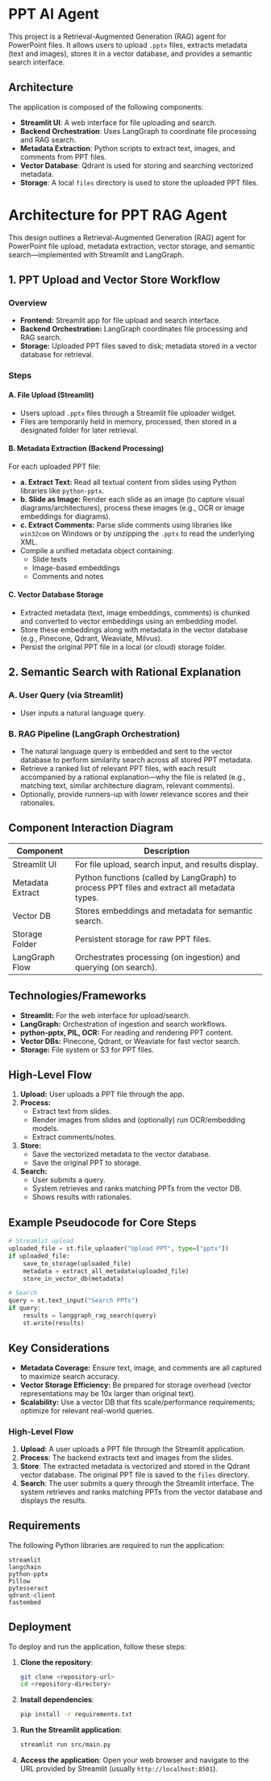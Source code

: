 # PPT AI Agent

This project is a Retrieval-Augmented Generation (RAG) agent for PowerPoint files. It allows users to upload `.pptx` files, extracts metadata (text and images), stores it in a vector database, and provides a semantic search interface.

## Architecture

The application is composed of the following components:

-   **Streamlit UI**: A web interface for file uploading and search.
-   **Backend Orchestration**: Uses LangGraph to coordinate file processing and RAG search.
-   **Metadata Extraction**: Python scripts to extract text, images, and comments from PPT files.
-   **Vector Database**: Qdrant is used for storing and searching vectorized metadata.
-   **Storage**: A local `files` directory is used to store the uploaded PPT files.

# Architecture for PPT RAG Agent

This design outlines a Retrieval-Augmented Generation (RAG) agent for PowerPoint file upload, metadata extraction, vector storage, and semantic search—implemented with Streamlit and LangGraph.

## 1. PPT Upload and Vector Store Workflow

### Overview
- **Frontend:** Streamlit app for file upload and search interface.
- **Backend Orchestration:** LangGraph coordinates file processing and RAG search.
- **Storage:** Uploaded PPT files saved to disk; metadata stored in a vector database for retrieval.

### Steps

#### A. File Upload (Streamlit)
- Users upload `.pptx` files through a Streamlit file uploader widget.
- Files are temporarily held in memory, processed, then stored in a designated folder for later retrieval.

#### B. Metadata Extraction (Backend Processing)
For each uploaded PPT file:
- **a. Extract Text:** Read all textual content from slides using Python libraries like `python-pptx`.
- **b. Slide as Image:** Render each slide as an image (to capture visual diagrams/architectures), process these images (e.g., OCR or image embeddings for diagrams).
- **c. Extract Comments:** Parse slide comments using libraries like `win32com` on Windows or by unzipping the `.pptx` to read the underlying XML.
- Compile a unified metadata object containing:
  - Slide texts
  - Image-based embeddings
  - Comments and notes

#### C. Vector Database Storage
- Extracted metadata (text, image embeddings, comments) is chunked and converted to vector embeddings using an embedding model.
- Store these embeddings along with metadata in the vector database (e.g., Pinecone, Qdrant, Weaviate, Milvus).
- Persist the original PPT file in a local (or cloud) storage folder.

## 2. Semantic Search with Rational Explanation

### A. User Query (via Streamlit)
- User inputs a natural language query.

### B. RAG Pipeline (LangGraph Orchestration)
- The natural language query is embedded and sent to the vector database to perform similarity search across all stored PPT metadata.
- Retrieve a ranked list of relevant PPT files, with each result accompanied by a rational explanation—why the file is related (e.g., matching text, similar architecture diagram, relevant comments).
- Optionally, provide runners-up with lower relevance scores and their rationales.

## Component Interaction Diagram

| Component         | Description                                                                                 |
|-------------------|---------------------------------------------------------------------------------------------|
| Streamlit UI      | For file upload, search input, and results display.                                         |
| Metadata Extract  | Python functions (called by LangGraph) to process PPT files and extract all metadata types. |
| Vector DB         | Stores embeddings and metadata for semantic search.                                         |
| Storage Folder    | Persistent storage for raw PPT files.                                                       |
| LangGraph Flow    | Orchestrates processing (on ingestion) and querying (on search).                            |

## Technologies/Frameworks

- **Streamlit:** For the web interface for upload/search.
- **LangGraph:** Orchestration of ingestion and search workflows.
- **python-pptx, PIL, OCR:** For reading and rendering PPT content.
- **Vector DBs:** Pinecone, Qdrant, or Weaviate for fast vector search.
- **Storage:** File system or S3 for PPT files.

## High-Level Flow

1. **Upload:** User uploads a PPT file through the app.
2. **Process:**
    - Extract text from slides.
    - Render images from slides and (optionally) run OCR/embedding models.
    - Extract comments/notes.
3. **Store:**
    - Save the vectorized metadata to the vector database.
    - Save the original PPT to storage.
4. **Search:**
    - User submits a query.
    - System retrieves and ranks matching PPTs from the vector DB.
    - Shows results with rationales.

## Example Pseudocode for Core Steps

```python
# Streamlit upload
uploaded_file = st.file_uploader("Upload PPT", type=["pptx"])
if uploaded_file:
    save_to_storage(uploaded_file)
    metadata = extract_all_metadata(uploaded_file)
    store_in_vector_db(metadata)

# Search
query = st.text_input("Search PPTs")
if query:
    results = langgraph_rag_search(query)
    st.write(results)
```

## Key Considerations

- **Metadata Coverage:** Ensure text, image, and comments are all captured to maximize search accuracy.
- **Vector Storage Efficiency:** Be prepared for storage overhead (vector representations may be 10x larger than original text).
- **Scalability:** Use a vector DB that fits scale/performance requirements; optimize for relevant real-world queries.


### High-Level Flow

1.  **Upload**: A user uploads a PPT file through the Streamlit application.
2.  **Process**: The backend extracts text and images from the slides.
3.  **Store**: The extracted metadata is vectorized and stored in the Qdrant vector database. The original PPT file is saved to the `files` directory.
4.  **Search**: The user submits a query through the Streamlit interface. The system retrieves and ranks matching PPTs from the vector database and displays the results.

## Requirements

The following Python libraries are required to run the application:

```
streamlit
langchain
python-pptx
Pillow
pytesseract
qdrant-client
fastembed
```

## Deployment

To deploy and run the application, follow these steps:

1.  **Clone the repository**:
    ```bash
    git clone <repository-url>
    cd <repository-directory>
    ```

2.  **Install dependencies**:
    ```bash
    pip install -r requirements.txt
    ```

3.  **Run the Streamlit application**:
    ```bash
    streamlit run src/main.py
    ```

4.  **Access the application**: Open your web browser and navigate to the URL provided by Streamlit (usually `http://localhost:8501`).
